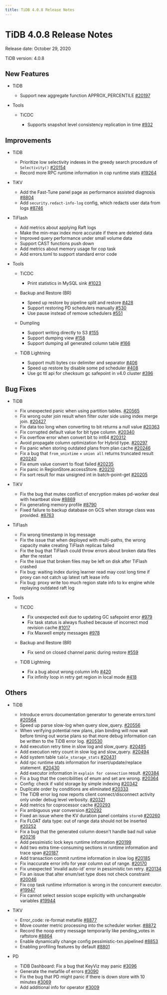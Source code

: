 ```yaml
---
title: TiDB 4.0.8 Release Notes
---
```


# TiDB 4.0.8 Release Notes

Release date: October 29, 2020

TiDB version: 4.0.8

## New Features

+ TiDB

    - Support new aggregate function APPROX_PERCENTILE [#20197](https://github.com/pingcap/tidb/pull/20197)

+ Tools

    + TiCDC

        - Supports snapshot level consistency replication in time [#932](https://github.com/pingcap/ticdc/pull/932)

## Improvements

+ TiDB

    - Prioritize low selectivity indexes in the greedy search procedure of `Selectivity()` [#20154](https://github.com/pingcap/tidb/pull/20154)
    - Record more RPC runtime information in cop runtime stats [#19264](https://github.com/pingcap/tidb/pull/19264)

+ TiKV

    - Add the Fast-Tune panel page as performance assisted diagnosis [#8804](https://github.com/tikv/tikv/pull/8804)
    - Add `security.redact-info-log` config, which redacts user data from logs [#8746](https://github.com/tikv/tikv/pull/8746)

+ TiFlash

    - Add metrics about applying Raft logs
    - Make the min-max index more accurate if there are deleted data
    - Improved query performance under small volume data
    - Support CAST functions push down
    - Add metrics about memory usage for cop task
    - Add errors.toml to support standard error code

+ Tools

    + TiCDC

        - Print statistics in MySQL sink [#1023](https://github.com/pingcap/ticdc/pull/1023)

    + Backup and Restore (BR)

        - Speed up restore by pipeline split and restore [#428](https://github.com/pingcap/br/pull/428)
        - Support restoring PD schedulers manually [#530](https://github.com/pingcap/br/pull/530)
        - Use pause instead of remove schedulers [#551](https://github.com/pingcap/br/pull/551)

    + Dumpling

        - Support writing directly to S3 [#155](https://github.com/pingcap/dumpling/pull/155)
        - Support dumping view [#158](https://github.com/pingcap/dumpling/pull/158)
        - Support dumping all generated column table [#166](https://github.com/pingcap/dumpling/pull/166)

    + TiDB Lightning

        - Support multi bytes csv delimiter and separator [#406](https://github.com/pingcap/tidb-lightning/pull/406)
        - Speed up restore by disable some pd scheduler [#408](https://github.com/pingcap/tidb-lightning/pull/408)
        - Use gc ttl api for checksum gc safepoint in v4.0 cluster [#396](https://github.com/pingcap/tidb-lightning/pull/396)

## Bug Fixes

+ TiDB

    - Fix unexpected panic when using partition tables. [#20565](https://github.com/pingcap/tidb/pull/20565)
    - Fix wrong outer join result when filter outer side using index merge join. [#20427](https://github.com/pingcap/tidb/pull/20427)
    - Fix data too long when converting to bit returns a null value [#20363](https://github.com/pingcap/tidb/pull/20363)
    - Fix corrupted default value for bit type column. [#20340](https://github.com/pingcap/tidb/pull/20340)
    - Fix overflow error when convert bit to int64 [#20312](https://github.com/pingcap/tidb/pull/20312)
    - Avoid propagate column optimization for Hybrid type. [#20297](https://github.com/pingcap/tidb/pull/20297)
    - Fix panic when storing outdated plans from plan cache [#20246](https://github.com/pingcap/tidb/pull/20246)
    - Fix a bug that `from_unixtime` + `union all` returns truncated result [#20240](https://github.com/pingcap/tidb/pull/20240)
    - Fix enum value convert to float failed [#20235](https://github.com/pingcap/tidb/pull/20235)
    - Fix panic in RegionStore.accessStore. [#20210](https://github.com/pingcap/tidb/pull/20210)
    - Fix sort result for max unsigned int in batch-point-get [#20205](https://github.com/pingcap/tidb/pull/20205)

+ TiKV

    - Fix the bug that mutex conflict of encryption makes pd-worker deal with heartbeat slow [#8869](https://github.com/tikv/tikv/pull/8869)
    - Fix generating memory profile [#8790](https://github.com/tikv/tikv/pull/8790)
    - Fixed failure to backup database on GCS when storage class was provided. [#8763](https://github.com/tikv/tikv/pull/8763)

+ TiFlash

    - Fix wrong timestamp in log message
    - Fix the issue that when deployed with multi-paths, the wrong capacity make creating TiFlash replicas failed
    - Fix the bug that TiFlash could throw errors about broken data files after the restart
    - Fix the issue that broken files may be left on disk after TiFlash crashed
    - Fix bug: waiting index during learner read may cost long time if proxy can not catch up latest raft lease info
    - Fix bug: proxy write too much region state info to kv engine while replaying outdated raft log

+ Tools

    + TiCDC

        - Fix unexpected exit due to updating GC safepoint error [#979](https://github.com/pingcap/ticdc/pull/979)
        - Fix task status is always flushed because of incorrect mod revision cache [#1017](https://github.com/pingcap/ticdc/pull/1017)
        - Fix Maxwell empty messages [#978](https://github.com/pingcap/ticdc/pull/978)

    + Backup and Restore (BR)

        - Fix send on closed channel panic during restore [#559](https://github.com/pingcap/br/pull/559)

    + TiDB Lightning

        - Fix a bug about wrong column info [#420](https://github.com/pingcap/tidb-lightning/pull/420)
        - Fix infinity loop in retry get region in local mode [#418](https://github.com/pingcap/tidb-lightning/pull/418)

## Others

+ TiDB

    - Introduce errors documentation generator to generate errors.toml [#20564](https://github.com/pingcap/tidb/pull/20564)
    - Speed up parse slow-log when query slow_query. [#20556](https://github.com/pingcap/tidb/pull/20556)
    - When verifying potential new plans, plan binding will now wait before timing out worse plans so that more debug information can be written to the TiDB error log. [#20530](https://github.com/pingcap/tidb/pull/20530)
    - Add execution retry time in slow log and slow_query. [#20495](https://github.com/pingcap/tidb/pull/20495)
    - Add execution retry count in slow log and slow_query. [#20494](https://github.com/pingcap/tidb/pull/20494)
    - Add system table `table_storage_stats` [#20431](https://github.com/pingcap/tidb/pull/20431)
    - Add rpc runtime stats information for insert/update/replace statement. [#20430](https://github.com/pingcap/tidb/pull/20430)
    - Add executor information in `explain for connection` result. [#20384](https://github.com/pingcap/tidb/pull/20384)
    - Fix a bug that the coercibilities of enum and set are wrong. [#20364](https://github.com/pingcap/tidb/pull/20364)
    - Config: check if valid storage by simple indexing [#20342](https://github.com/pingcap/tidb/pull/20342)
    - Duplicate order by conditions are eliminated [#20333](https://github.com/pingcap/tidb/pull/20333)
    - The TiDB error log now reports client connect/disconnect activity only under debug level verbosity. [#20321](https://github.com/pingcap/tidb/pull/20321)
    - Add metrics for coprocessor cache [#20293](https://github.com/pingcap/tidb/pull/20293)
    - Fix ambiguous year conversion [#20292](https://github.com/pingcap/tidb/pull/20292)
    - Fixed an issue where the KV duration panel contains `store0` [#20260](https://github.com/pingcap/tidb/pull/20260)
    - Fix FLOAT data type: out of range data should not be inserted [#20252](https://github.com/pingcap/tidb/pull/20252)
    - Fix a bug that the generated column doesn't handle bad null value [#20216](https://github.com/pingcap/tidb/pull/20216)
    - Add pessimistic lock keys runtime information [#20199](https://github.com/pingcap/tidb/pull/20199)
    - Add two extra time-consuming sections in runtime information and trace span [#20187](https://github.com/pingcap/tidb/pull/20187)
    - Add transaction commit runtime information in slow log [#20185](https://github.com/pingcap/tidb/pull/20185)
    - Fix inaccurate error info for year column out of range. [#20170](https://github.com/pingcap/tidb/pull/20170)
    - Fix unexpected 'invalid auto-id' error in pessimistic txn retry. [#20134](https://github.com/pingcap/tidb/pull/20134)
    - Fix an issue that alter enum/set type does not check constraint [#20046](https://github.com/pingcap/tidb/pull/20046)
    - Fix cop task runtime information is wrong in the concurrent executor. [#19947](https://github.com/pingcap/tidb/pull/19947)
    - Fix cannot select session scope explicitly with unchangeable variables [#19944](https://github.com/pingcap/tidb/pull/19944)

+ TiKV

    - Error_code: re-format metafile [#8877](https://github.com/tikv/tikv/pull/8877)
    - Move counter metric processing into the scheduler worker. [#8872](https://github.com/tikv/tikv/pull/8872)
    - Record the noop entry message temporarily like pending_votes in raftstore [#8864](https://github.com/tikv/tikv/pull/8864)
    - Enable dynamically change config pessimistic-txn.pipelined [#8853](https://github.com/tikv/tikv/pull/8853)
    - Enabling profiling features by default [#8801](https://github.com/tikv/tikv/pull/8801)

+ PD

    - TiDB Dashboard: Fix a bug that KeyViz may panic [#3096](https://github.com/pingcap/pd/pull/3096)
    - Generate the metafile of errors [#3090](https://github.com/pingcap/pd/pull/3090)
    - Fix the bug that PD might panic if there is down store with 10 minutes [#3069](https://github.com/pingcap/pd/pull/3069)
    - Add additional info for operator [#3009](https://github.com/pingcap/pd/pull/3009)
